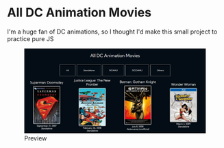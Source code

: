 # All DC Animation Movies

I'm a huge fan of DC animations, so I thought I'd make this small project to practice pure JS

<figure>
<img src="dc-img.png">
<figcaption>Preview</figcaption>
</figure>
